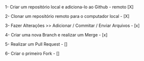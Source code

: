 1- Criar um repositório local e adiciona-lo ao Github - remoto [X]

2- Clonar um repositório remoto para o computador local - [X]

3- Fazer Alterações >> Adicionar / Commitar / Enviar Arquivos - [x]

4- Criar uma nova Branch e realizar um Merge - [x]

5- Realizar um Pull Request - []

6- Criar o primeiro Fork - []